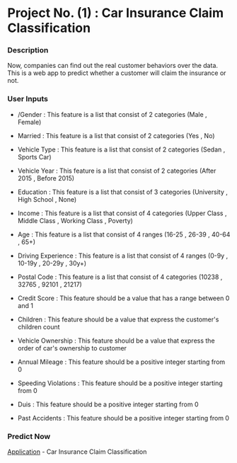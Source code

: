 # Project No. (1) : Car Insurance Claim Classification

### Description
Now, companies can find out the real customer behaviors over the data.
This is a web app to predict whether a customer will claim the insurance or not.

### User Inputs
- /Gender : This feature is a list that consist of 2 categories (Male , Female)

- Married : This feature is a list that consist of 2 categories (Yes , No)
- Vehicle Type : This feature is a list that consist of 2 categories (Sedan , Sports Car)
- Vehicle Year : This feature is a list that consist of 2 categories (After 2015 , Before 2015)
- Education : This feature is a list that consist of 3 categories (University , High School , None)
- Income : This feature is a list that consist of 4 categories (Upper Class , Middle Class , Working Class , Poverty)
- Age : This feature is a list that consist of 4 ranges (16-25 , 26-39 , 40-64 , 65+)
- Driving Experience : This feature is a list that consist of 4 ranges (0-9y , 10-19y , 20-29y , 30y+)
- Postal Code : This feature is a list that consist of 4 categories (10238 , 32765 , 92101 , 21217)
- Credit Score : This feature should be a value that has a range between 0 and 1
- Children : This feature should be a value that express the customer's children count
- Vehicle Ownership : This feature should be a value that express the order of car's ownership to customer
- Annual Mileage : This feature should be a positive integer starting from 0
- Speeding Violations : This feature should be a positive integer starting from 0
- Duis : This feature should be a positive integer starting from 0
- Past Accidents : This feature should be a positive integer starting from 0

### Predict Now
[Application](https://mohammedhmalawyscientist-car-insurance-claim-classif-app-4kc8pn.streamlit.app/) - Car Insurance Claim Classification
